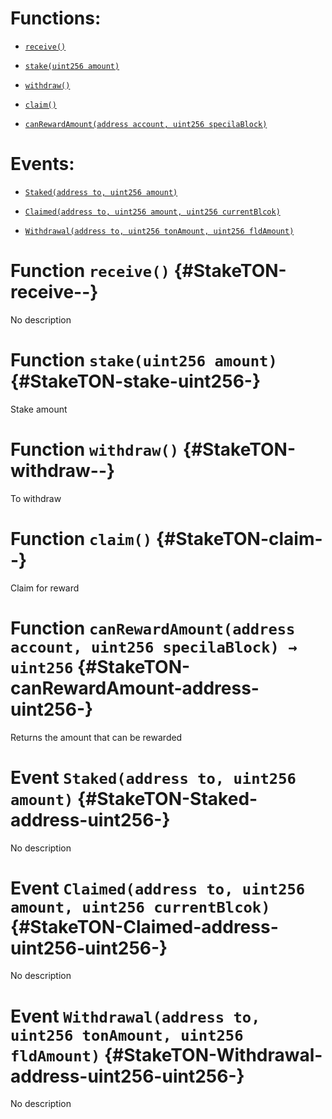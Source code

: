 # Functions:

- [`receive()`](#StakeTON-receive--)

- [`stake(uint256 amount)`](#StakeTON-stake-uint256-)

- [`withdraw()`](#StakeTON-withdraw--)

- [`claim()`](#StakeTON-claim--)

- [`canRewardAmount(address account, uint256 specilaBlock)`](#StakeTON-canRewardAmount-address-uint256-)

# Events:

- [`Staked(address to, uint256 amount)`](#StakeTON-Staked-address-uint256-)

- [`Claimed(address to, uint256 amount, uint256 currentBlcok)`](#StakeTON-Claimed-address-uint256-uint256-)

- [`Withdrawal(address to, uint256 tonAmount, uint256 fldAmount)`](#StakeTON-Withdrawal-address-uint256-uint256-)

# Function `receive()` {#StakeTON-receive--}

No description

# Function `stake(uint256 amount)` {#StakeTON-stake-uint256-}

Stake amount

# Function `withdraw()` {#StakeTON-withdraw--}

To withdraw

# Function `claim()` {#StakeTON-claim--}

Claim for reward

# Function `canRewardAmount(address account, uint256 specilaBlock) → uint256` {#StakeTON-canRewardAmount-address-uint256-}

Returns the amount that can be rewarded

# Event `Staked(address to, uint256 amount)` {#StakeTON-Staked-address-uint256-}

No description

# Event `Claimed(address to, uint256 amount, uint256 currentBlcok)` {#StakeTON-Claimed-address-uint256-uint256-}

No description

# Event `Withdrawal(address to, uint256 tonAmount, uint256 fldAmount)` {#StakeTON-Withdrawal-address-uint256-uint256-}

No description
